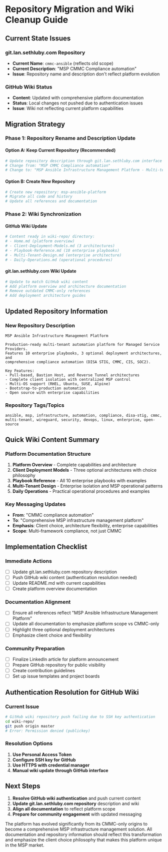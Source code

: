 # Repository Migration and Wiki Cleanup Guide

## Current State Issues

### **git.lan.sethluby.com Repository**
- **Current Name**: `cmmc-ansible` (reflects old scope)
- **Current Description**: "MSP CMMC Compliance automation" 
- **Issue**: Repository name and description don't reflect platform evolution

### **GitHub Wiki Status**
- **Content**: Updated with comprehensive platform documentation
- **Status**: Local changes not pushed due to authentication issues
- **Issue**: Wiki not reflecting current platform capabilities

## Migration Strategy

### **Phase 1: Repository Rename and Description Update**

#### **Option A: Keep Current Repository (Recommended)**
```bash
# Update repository description through git.lan.sethluby.com interface
# Change from: "MSP CMMC Compliance automation"
# Change to: "MSP Ansible Infrastructure Management Platform - Multi-tenant automation with 3 optional deployment architectures"
```

#### **Option B: Create New Repository**
```bash
# Create new repository: msp-ansible-platform
# Migrate all code and history
# Update all references and documentation
```

### **Phase 2: Wiki Synchronization**

#### **GitHub Wiki Update**
```bash
# Content ready in wiki-repo/ directory:
# - Home.md (platform overview)
# - Client-Deployment-Models.md (3 architectures)
# - Playbook-Reference.md (10 enterprise playbooks)
# - Multi-Tenant-Design.md (enterprise architecture)
# - Daily-Operations.md (operational procedures)
```

#### **git.lan.sethluby.com Wiki Update**
```bash
# Update to match GitHub wiki content
# Add platform overview and architecture documentation
# Remove outdated CMMC-only references
# Add deployment architecture guides
```

## Updated Repository Information

### **New Repository Description**
```
MSP Ansible Infrastructure Management Platform

Production-ready multi-tenant automation platform for Managed Service Providers. 
Features 10 enterprise playbooks, 3 optional deployment architectures, and 
comprehensive compliance automation (DISA STIG, CMMC, CIS, SOC2).

Key Features:
- Pull-based, Bastion Host, and Reverse Tunnel architectures
- Complete client isolation with centralized MSP control
- Multi-OS support (RHEL, Ubuntu, SUSE, Alpine)
- Bootstrap-to-production automation
- Open source with enterprise capabilities
```

### **Repository Tags/Topics**
```
ansible, msp, infrastructure, automation, compliance, disa-stig, cmmc, 
multi-tenant, wireguard, security, devops, linux, enterprise, open-source
```

## Quick Wiki Content Summary

### **Platform Documentation Structure**
1. **Platform Overview** - Complete capabilities and architecture
2. **Client Deployment Models** - Three optional architectures with choice philosophy
3. **Playbook Reference** - All 10 enterprise playbooks with examples
4. **Multi-Tenant Design** - Enterprise isolation and MSP operational patterns
5. **Daily Operations** - Practical operational procedures and examples

### **Key Messaging Updates**
- **From**: "CMMC compliance automation"
- **To**: "Comprehensive MSP infrastructure management platform"
- **Emphasis**: Client choice, architecture flexibility, enterprise capabilities
- **Scope**: Multi-framework compliance, not just CMMC

## Implementation Checklist

### **Immediate Actions**
- [ ] Update git.lan.sethluby.com repository description
- [ ] Push GitHub wiki content (authentication resolution needed)
- [ ] Update README.md with current capabilities
- [ ] Create platform overview documentation

### **Documentation Alignment**
- [ ] Ensure all references reflect "MSP Ansible Infrastructure Management Platform"
- [ ] Update all documentation to emphasize platform scope vs CMMC-only
- [ ] Highlight three optional deployment architectures
- [ ] Emphasize client choice and flexibility

### **Community Preparation**
- [ ] Finalize LinkedIn article for platform announcement
- [ ] Prepare GitHub repository for public visibility
- [ ] Create contribution guidelines
- [ ] Set up issue templates and project boards

## Authentication Resolution for GitHub Wiki

### **Current Issue**
```bash
# GitHub wiki repository push failing due to SSH key authentication
cd wiki-repo/
git push origin master
# Error: Permission denied (publickey)
```

### **Resolution Options**
1. **Use Personal Access Token**
2. **Configure SSH key for GitHub**
3. **Use HTTPS with credential manager**
4. **Manual wiki update through GitHub interface**

## Next Steps

1. **Resolve GitHub wiki authentication** and push current content
2. **Update git.lan.sethluby.com repository** description and wiki
3. **Align all documentation** to reflect platform scope
4. **Prepare for community engagement** with updated messaging

The platform has evolved significantly from its CMMC-only origins to become a comprehensive MSP infrastructure management solution. All documentation and repository information should reflect this transformation and emphasize the client choice philosophy that makes this platform unique in the MSP market.